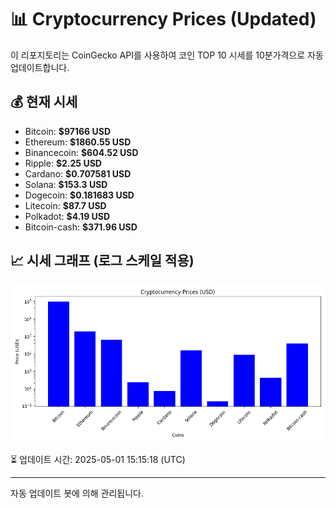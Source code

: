 
# 📊 Cryptocurrency Prices (Updated)

이 리포지토리는 CoinGecko API를 사용하여 코인 TOP 10 시세를 10분가격으로 자동 업데이트합니다.

## 💰 현재 시세
- Bitcoin: **$97166 USD**
- Ethereum: **$1860.55 USD**
- Binancecoin: **$604.52 USD**
- Ripple: **$2.25 USD**
- Cardano: **$0.707581 USD**
- Solana: **$153.3 USD**
- Dogecoin: **$0.181683 USD**
- Litecoin: **$87.7 USD**
- Polkadot: **$4.19 USD**
- Bitcoin-cash: **$371.96 USD**

## 📈 시세 그래프 (로그 스케일 적용)
![Crypto Prices](crypto_prices.png)

⏳ 업데이트 시간: 2025-05-01 15:15:18 (UTC)

---
자동 업데이트 봇에 의해 관리됩니다.
